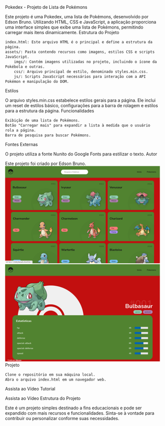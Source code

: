 Pokedex - Projeto de Lista de Pokémons

Este projeto é uma Pokedex, uma lista de Pokémons, desenvolvido por Edson Bruno. Utilizando HTML, CSS e JavaScript, a aplicação proporciona uma interface simples que exibe uma lista de Pokémons, permitindo carregar mais itens dinamicamente.
Estrutura do Projeto

    index.html: Este arquivo HTML é o principal e define a estrutura da página.
    assets/: Pasta contendo recursos como imagens, estilos CSS e scripts JavaScript.
        imgs/: Contém imagens utilizadas no projeto, incluindo o ícone da Pokébola e outras.
        css/: Arquivo principal de estilo, denominado styles.min.css.
        js/: Scripts JavaScript necessários para interação com a API Pokémon e manipulação do DOM.

Estilos

O arquivo styles.min.css estabelece estilos gerais para a página. Ele inclui um reset de estilos básico, configurações para a barra de rolagem e estilos para a estrutura da página.
Funcionalidades

    Exibição de uma lista de Pokémons.
    Botão "Carregar mais" para expandir a lista à medida que o usuário rola a página.
    Barra de pesquisa para buscar Pokémons.

Fontes Externas

O projeto utiliza a fonte Nunito do Google Fonts para estilizar o texto.
Autor

Este projeto foi criado por Edson Bruno.
<img src='./a.png' alt='Exemplo de Imagem A'>
<br>
<img src='./b.png' alt='Exemplo de Imagem B'>
Projeto

    Clone o repositório em sua máquina local.
    Abra o arquivo index.html em um navegador web.

Assista ao Vídeo Tutorial

Assista ao Vídeo
Estrutura do Projeto

Este é um projeto simples destinado a fins educacionais e pode ser expandido com mais recursos e funcionalidades. Sinta-se à vontade para contribuir ou personalizar conforme suas necessidades.
